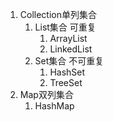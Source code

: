 1. Collection单列集合
    1. List集合 可重复
        1. ArrayList
        2. LinkedList
    2. Set集合 不可重复
        1. HashSet
        2. TreeSet
2. Map双列集合
    1. HashMap